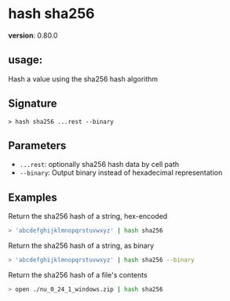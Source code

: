 # hash sha256

**version**: 0.80.0

## **usage**:

Hash a value using the sha256 hash algorithm

## Signature

`> hash sha256 ...rest --binary`

## Parameters

- `...rest`: optionally sha256 hash data by cell path
- `--binary`: Output binary instead of hexadecimal representation

## Examples

Return the sha256 hash of a string, hex-encoded

```bash
> 'abcdefghijklmnopqrstuvwxyz' | hash sha256
```

Return the sha256 hash of a string, as binary

```bash
> 'abcdefghijklmnopqrstuvwxyz' | hash sha256 --binary
```

Return the sha256 hash of a file's contents

```bash
> open ./nu_0_24_1_windows.zip | hash sha256
```
